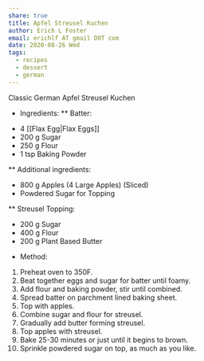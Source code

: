 ```yaml
---
share: true
title: Apfel Streusel Kuchen
author: Erich L Foster
email: erichlf AT gmail DOT com
date: 2020-08-26 Wed
tags:
  - recipes
  - dessert
  - german
---
```

Classic German Apfel Streusel Kuchen
* Ingredients:
** Batter:
- 4 [[Flax Egg|Flax Eggs]]
- 200 g Sugar
- 250 g Flour
- 1 tsp Baking Powder

** Additional ingredients:
- 800 g Apples (4 Large Apples) (Sliced)
- Powdered Sugar for Topping

** Streusel Topping:
- 200 g Sugar
- 400 g Flour
- 200 g Plant Based Butter

* Method:
1. Preheat oven to 350F.
2. Beat together eggs and sugar for batter until foamy.
3. Add flour and baking powder, stir until combined.
4. Spread batter on parchment lined baking sheet.
5. Top with apples.
6. Combine sugar and flour for streusel.
7. Gradually add butter forming streusel.
8. Top apples with streusel.
9. Bake 25-30 minutes or just until it begins to brown.
10. Sprinkle powdered sugar on top, as much as you like.